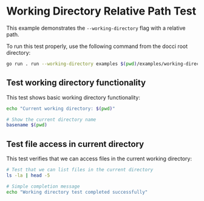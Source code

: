 # Working Directory Relative Path Test

This example demonstrates the `--working-directory` flag with a relative path.

To run this test properly, use the following command from the docci root directory:
```bash docci-ignore
go run . run --working-directory examples $(pwd)/examples/working-directory-relative-test.md
```

## Test working directory functionality

This test shows basic working directory functionality:

```bash
echo "Current working directory: $(pwd)"
```

```bash
# Show the current directory name  
basename $(pwd)
```

## Test file access in current directory

This test verifies that we can access files in the current working directory:

```bash
# Test that we can list files in the current directory
ls -la | head -5
```

```bash docci-output-contains="Working directory test completed"
# Simple completion message
echo "Working directory test completed successfully"
```